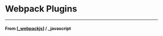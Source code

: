 # Webpack Plugins

---

#### **From** [[_webpackjs]] / \_javascript

[//begin]: # "Autogenerated link references for markdown compatibility"
[_webpackjs]: _webpackjs "Webpack"
[//end]: # "Autogenerated link references"
